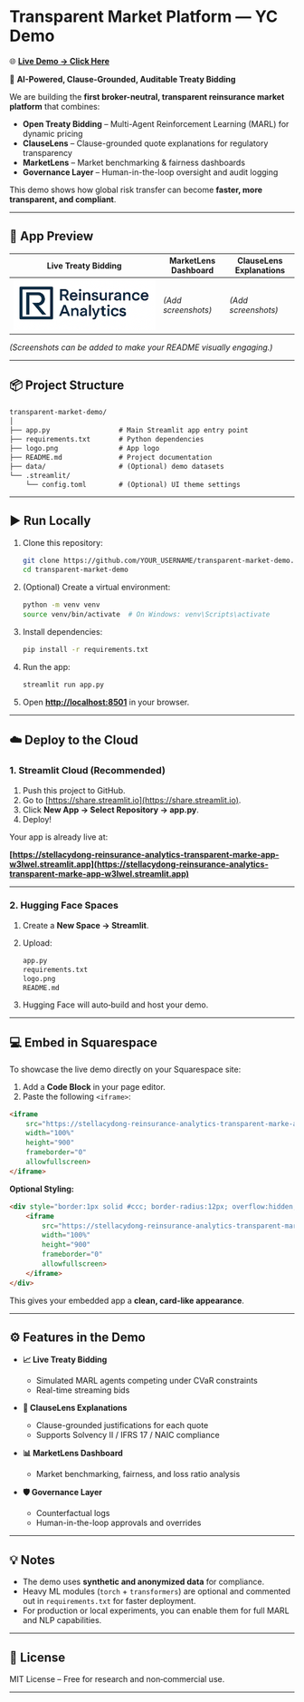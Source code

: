 # **Transparent Market Platform — YC Demo**

🌐 **[Live Demo → Click Here](https://stellacydong-reinsurance-analytics-transparent-marke-app-w3lwel.streamlit.app)**

🚀 **AI-Powered, Clause-Grounded, Auditable Treaty Bidding**

We are building the **first broker-neutral, transparent reinsurance market platform** that combines:

* **Open Treaty Bidding** – Multi-Agent Reinforcement Learning (MARL) for dynamic pricing
* **ClauseLens** – Clause-grounded quote explanations for regulatory transparency
* **MarketLens** – Market benchmarking & fairness dashboards
* **Governance Layer** – Human-in-the-loop oversight and audit logging

This demo shows how global risk transfer can become **faster, more transparent, and compliant**.

---

## **📸 App Preview**

| Live Treaty Bidding | MarketLens Dashboard | ClauseLens Explanations |
| ------------------- | -------------------- | ----------------------- |
| ![Logo](logo.png)   | *(Add screenshots)*  | *(Add screenshots)*     |

*(Screenshots can be added to make your README visually engaging.)*

---

## **📦 Project Structure**

```
transparent-market-demo/
│
├── app.py                 # Main Streamlit app entry point
├── requirements.txt       # Python dependencies
├── logo.png               # App logo
├── README.md              # Project documentation
├── data/                  # (Optional) demo datasets
└── .streamlit/
    └── config.toml        # (Optional) UI theme settings
```

---

## **▶️ Run Locally**

1. Clone this repository:

   ```bash
   git clone https://github.com/YOUR_USERNAME/transparent-market-demo.git
   cd transparent-market-demo
   ```

2. (Optional) Create a virtual environment:

   ```bash
   python -m venv venv
   source venv/bin/activate  # On Windows: venv\Scripts\activate
   ```

3. Install dependencies:

   ```bash
   pip install -r requirements.txt
   ```

4. Run the app:

   ```bash
   streamlit run app.py
   ```

5. Open **[http://localhost:8501](http://localhost:8501)** in your browser.

---

## **☁️ Deploy to the Cloud**

### **1. Streamlit Cloud (Recommended)**

1. Push this project to GitHub.
2. Go to [https://share.streamlit.io](https://share.streamlit.io).
3. Click **New App → Select Repository → app.py**.
4. Deploy!

Your app is already live at:

**[https://stellacydong-reinsurance-analytics-transparent-marke-app-w3lwel.streamlit.app](https://stellacydong-reinsurance-analytics-transparent-marke-app-w3lwel.streamlit.app)**

---

### **2. Hugging Face Spaces**

1. Create a **New Space → Streamlit**.
2. Upload:

   ```
   app.py
   requirements.txt
   logo.png
   README.md
   ```
3. Hugging Face will auto‑build and host your demo.

---

## **💻 Embed in Squarespace**

To showcase the live demo directly on your Squarespace site:

1. Add a **Code Block** in your page editor.
2. Paste the following `<iframe>`:

```html
<iframe 
    src="https://stellacydong-reinsurance-analytics-transparent-marke-app-w3lwel.streamlit.app"
    width="100%" 
    height="900" 
    frameborder="0"
    allowfullscreen>
</iframe>
```

**Optional Styling:**

```html
<div style="border:1px solid #ccc; border-radius:12px; overflow:hidden;">
    <iframe 
        src="https://stellacydong-reinsurance-analytics-transparent-marke-app-w3lwel.streamlit.app"
        width="100%" 
        height="900" 
        frameborder="0"
        allowfullscreen>
    </iframe>
</div>
```

This gives your embedded app a **clean, card-like appearance**.

---

## **⚙️ Features in the Demo**

* **📈 Live Treaty Bidding**

  * Simulated MARL agents competing under CVaR constraints
  * Real-time streaming bids

* **📄 ClauseLens Explanations**

  * Clause-grounded justifications for each quote
  * Supports Solvency II / IFRS 17 / NAIC compliance

* **📊 MarketLens Dashboard**

  * Market benchmarking, fairness, and loss ratio analysis

* **🛡 Governance Layer**

  * Counterfactual logs
  * Human-in-the-loop approvals and overrides

---

## **💡 Notes**

* The demo uses **synthetic and anonymized data** for compliance.
* Heavy ML modules (`torch` + `transformers`) are optional and commented out in `requirements.txt` for faster deployment.
* For production or local experiments, you can enable them for full MARL and NLP capabilities.

---

## **📜 License**

MIT License – Free for research and non‑commercial use.

---
